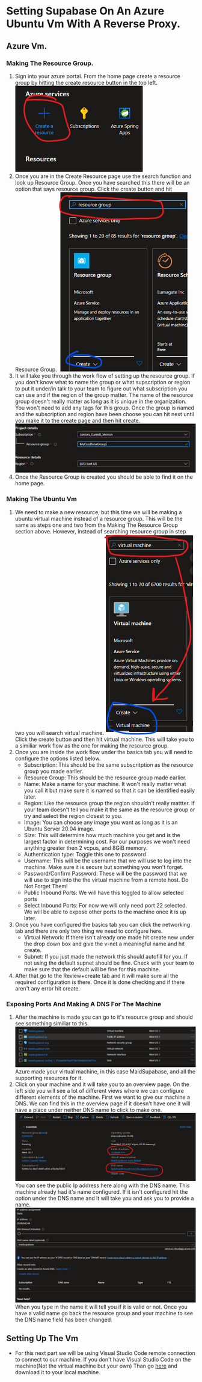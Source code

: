 # Setting Supabase On An Azure Ubuntu Vm With A Reverse Proxy.
## Azure Vm.
### Making The Resource Group.
1. Sign into your azure portal. From the home page create a resource group by hitting the create resource button in the top left. !["Create Resource Photo"](./images/CreateResourceButton.png)
1. Once you are in the Create Resource page use the search function and look up Resource Group. Once you have searched this there will be an option that says resource group. Click the create button and hit Resource Group. !["Resource Group Photo"](./images/SearchAndCreateResourceGroup.png)
1. It will take you through the work flow of setting up the resource group. If you don't know what to name the group or what supscription or region to put it under/in talk to your team to figure out what subscription you can use and if the region of the group matter. The name of the resource group doesn't really matter as long as it is unique in the organization. You won't need to add any tags for this group. Once the group is named and the subscription and region have been choose you can hit next until you make it to the create page and then hit create.!["Resource Creation"](./images/SupabaseResourceGroupCreation.png)
1. Once the Resource Group is created you should be able to find it on the home page.
### Making The Ubuntu Vm
1. We need to make a new resource, but this time we will be making a ubuntu virtual machine instead of a resource group. This will be the same as steps one and two from the Making The Resource Group section above. However, instead of searching resource group in step two you will search virtual machine.!["Virtual Machine Creation"](./images/CreateVirtualMachine.png) Click the create button and then hit virtual machine. This will take you to a similiar work flow as the one for making the resource group. 
1. Once you are inside the work flow under the basics tab you will need to configure the options listed below. 
    - Subscription: This should be the same subscritption as the resource group you made earlier. 
    - Resource Group: This should be the resource group made earlier. 
    - Name: Make a name for your machine. It won't really matter what you call it but make sure it is named so that it can be identified easily later. 
    - Region: Like the resource group the region shouldn't really mattter. If your team doesn't tell you make it the same as the resource group or try and select the region closest to you. 
    - Image: You can choose any image you want as long as it is an Ubuntu Server 20.04 image.
    - Size: This will determine how much machine you get and is the largest factor in determining cost. For our purposes we won't need anything greater then 2 vcpus, and 8GiB memory.
    - Authentication type: Toggle this one to password
    - Username: This will be the username that we will use to log into the machine. Make sure it is secure but something you won't forget.
    - Password/Confirm Password: These will be the password that we will use to sign into the the virtual machine from a remote host. Do Not Forget Them!
    - Public Inbound Ports: We will have this toggled to allow selected ports
    - Select Inbound Ports: For now we will only need port 22 selected. We will be able to expose other ports to the machine once it is up later. 
1. Once you have configured the basics tab you can click the networking tab and there are only two thing we need to configure here. 
    - Virtual Network: If there isn't already one made hit create new under the drop down box and give the v-net a meaningful name and hit create. 
    - Subnet: If you just made the network this should autofill for you. If not using the default supnet should be fine. Check with your team to make sure that the default will be fine for this machine. 
1. After that go to the Review+create tab and it will make sure all the required configuration is there. Once it is done checking and if there aren't any error hit create.

### Exposing Ports And Making A DNS For The Machine
1. After the machine is made you can go to it's resource group and should see something similiar to this. 
![](./images/ResourceGroupWithMachine.png)
Azure made your virtual machine, in this case MaidSupabase, and all the supporting resources for it. 
1. Click on your machine and it will take you to an overview page. On the left side you will see a lot of different views where we can configure different elements of the machine. First we want to give our machine a DNS. We can find this in the overview page if it doesn't have one it will have a place under neither DNS name to click to make one. ![](./images/DNSNameAndPublicIpAddress.png)
You can see the public Ip address here along with the DNS name. This machine already had it's name configured. If it isn't configured hit the option under the DNS name and it will take you and ask you to provide a name. ![](./images/DNSNameCreation.png)
When you type in the name it will tell you if it is valid or not. Once you have a valid name go back the resource group and your machine to see the DNS name field has been changed. 

## Setting Up The Vm 
- For this next part we will be using Visual Studio Code remote connection to connect to our machine. If you don't have Visual Studio Code on the machine(Not the virtual machine but your own) Than go [here](https://code.visualstudio.com/download) and download it to your local machine.